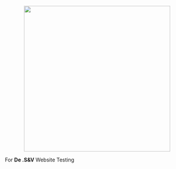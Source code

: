 <p align="center"><img src="http://ec2-3-136-160-245.us-east-2.compute.amazonaws.com/storage/settings/March2020/849TpV2FRSMmGKVHymP4.png" width="400"></p>
<p>For <b>De .S&V</b>  Website Testing</p>  
